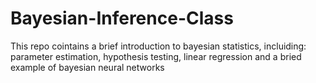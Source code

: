 # Bayesian-Inference-Class
This repo cointains a brief introduction to bayesian statistics, incluiding: parameter estimation, hypothesis testing, linear regression and a bried example of bayesian neural networks
